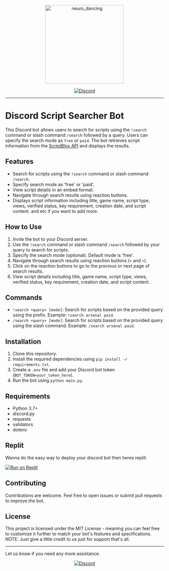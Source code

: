 <p align="center">
  <img src="https://github.com/AdvanceFTeam/Script_Searcher_Discord_Bot/assets/116656099/bdddc970-5321-49c1-929f-89f9a72fab9c" alt="neuro_dancing" width="250" height="250">
</p>

<p align="center">
  <a href="https://discord.gg/jUKAqr5TZF"><img src="https://img.shields.io/badge/Join-Discord-7289DA?style=flat-square&logo=discord&logoColor=white" alt="Discord"></a>
</p> 

---

# Discord Script Searcher Bot

This Discord bot allows users to search for scripts using the `!search` command or slash command `/search` followed by a query. Users can specify the search mode as `free` or `paid`. The bot retrieves script information from the [ScriptBlox API](https://github.com/DocsGuy/Unoffical-Scriptblox-api-docs) and displays the results.

## Features

- Search for scripts using the `!search` command or slash command `/search`.
- Specify search mode as 'free' or 'paid'.
- View script details in an embed format.
- Navigate through search results using reaction buttons.
- Displays script information including title, game name, script type, views, verified status, key requirement, creation date, and script content. and etc if you want to add more.

## How to Use

1. Invite the bot to your Discord server.
2. Use the `!search` command or slash command `/search` followed by your query to search for scripts.
3. Specify the search mode (optional). Default mode is 'free'.
4. Navigate through search results using reaction buttons (`⬅️` and `➡️`).
5. Click on the reaction buttons to go to the previous or next page of search results.
6. View script details including title, game name, script type, views, verified status, key requirement, creation date, and script content.

## Commands

- `!search <query> [mode]`: Search for scripts based on the provided query using the prefix. Example: `!search arsenal paid`.
- `/search <query> [mode]`: Search for scripts based on the provided query using the slash command. Example: `/search arsenal paid`.

## Installation

1. Clone this repository.
2. Install the required dependencies using `pip install -r requirements.txt`.
3. Create a `.env` file and add your Discord bot token (`BOT_TOKEN=your_token_here`).
4. Run the bot using `python main.py`.

## Requirements

- Python 3.7+
- discord.py
- requests
- validators
- dotenv

## Replit
Wanna do the easy way to deploy your discord bot then heres replit:

[![Run on Replit](https://replit.com/badge/github/AdvanceFTeam/Script_Searcher_Discord_Bot)](https://replit.com/@YellowGreg/ss-V12?v=1)

## Contributing

Contributions are welcome. Feel free to open issues or submit pull requests to improve the bot.

## License

This project is licensed under the MIT License - meaning you can feel free to customize it further to match your bot's features and specifications.
NOTE: Just give a little credit to us just for support that's all.

---

Let us know if you need any more assistance.

<p align="center">
  <a href="https://discord.gg/jUKAqr5TZF"><img src="https://img.shields.io/badge/Join-Discord-7289DA?style=flat-square&logo=discord&logoColor=white" alt="Discord"></a>
</p> 
